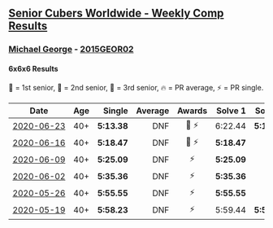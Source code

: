 <style>table {white-space: nowrap;}</style>

## [Senior Cubers Worldwide - Weekly Comp Results](/scw-comp/results/)
### [Michael George](README.md) - [2015GEOR02](https://www.worldcubeassociation.org/persons/2015GEOR02?event=666)
#### 6x6x6 Results

🥇 = 1st senior, 🥈 = 2nd senior, 🥉 = 3rd senior, 🔥 = PR average, ⚡ = PR single.

| Date | Age | Single | Average | Awards | Solve 1 | Solve 2 | Solve 3 | Video |
| :--: | :--: | --: | --: | :--: | --: | --: | --: | :-- |
| [2020-06-23](../../results/666/2020-06-23.md) | 40+ | **5:13.38** | DNF | 🥉 ⚡ | 6:22.44 | **5:13.38** | DNS | [Link](https://www.facebook.com/events/268636114456043/permalink/281297979856523/) |
| [2020-06-16](../../results/666/2020-06-16.md) | 40+ | **5:18.47** | DNF | 🥉 ⚡ | **5:18.47** | DNS | DNS | [Link](https://www.facebook.com/events/256188575607890/permalink/257847418775339/) |
| [2020-06-09](../../results/666/2020-06-09.md) | 40+ | **5:25.09** | DNF | ⚡ | **5:25.09** | DNS | DNS | [Link](https://www.facebook.com/events/1130228284009045/permalink/1133594577005749/) |
| [2020-06-02](../../results/666/2020-06-02.md) | 40+ | **5:35.36** | DNF | ⚡ | **5:35.36** | DNF | DNS | [Link](https://www.facebook.com/events/573401076937046/permalink/575263400084147/) |
| [2020-05-26](../../results/666/2020-05-26.md) | 40+ | **5:55.55** | DNF | ⚡ | **5:55.55** | DNS | DNS | [Link](https://www.facebook.com/events/637852836799991/permalink/641095513142390/) |
| [2020-05-19](../../results/666/2020-05-19.md) | 40+ | **5:58.23** | DNF | ⚡ | 5:59.44 | **5:58.23** | DNS | [Link](https://www.facebook.com/events/201300894172579/permalink/202548470714488/) |


<!-- Global site tag (gtag.js) - Google Analytics -->
<script async src="https://www.googletagmanager.com/gtag/js?id=UA-86348435-3"></script>
<script>window.dataLayer = window.dataLayer || []; function gtag() {dataLayer.push(arguments);} gtag('js', new Date()); gtag('config', 'UA-86348435-3');</script>
